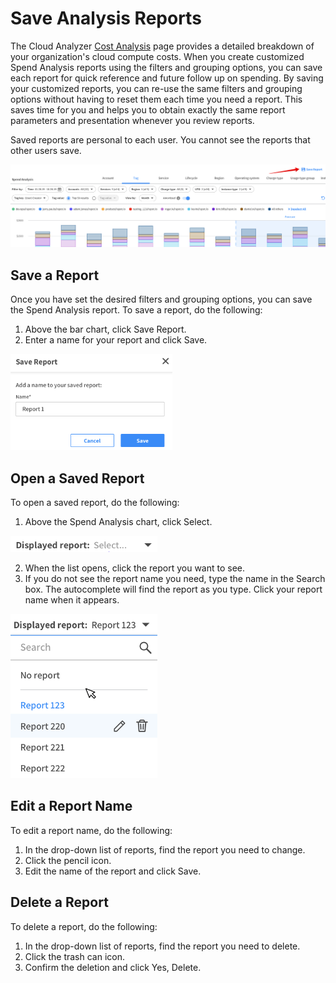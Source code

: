 # Save Analysis Reports

The Cloud Analyzer [Cost Analysis](connect-your-cloud-provider/cost-analysis/) page provides a detailed breakdown of your organization's cloud compute costs. When you create customized Spend Analysis reports using the filters and grouping options, you can save each report for quick reference and future follow up on spending. By saving your customized reports, you can re-use the same filters and grouping options without having to reset them each time you need a report. This saves time for you and helps you to obtain exactly the same report parameters and presentation whenever you review reports.

Saved reports are personal to each user. You cannot see the reports that other users save.

<img src="/cloud-analyzer/_media/tutorials-save-analysis-reports-01.png" />

## Save a Report

Once you have set the desired filters and grouping options, you can save the Spend Analysis report. To save a report, do the following:

1. Above the bar chart, click Save Report.
2. Enter a name for your report and click Save.

<img src="/cloud-analyzer/_media/tutorials-save-analysis-reports-02.png" width="259" height="154" />

## Open a Saved Report

To open a saved report, do the following:

1. Above the Spend Analysis chart, click Select.

<img src="/cloud-analyzer/_media/tutorials-save-analysis-reports-03.png" width="235" height="26" />

2. When the list opens, click the report you want to see.
3. If you do not see the report name you need, type the name in the Search box. The autocomplete will find the report as you type. Click your report name when it appears.

<img src="/cloud-analyzer/_media/tutorials-save-analysis-reports-04.png" width="235" height="263" />

## Edit a Report Name

To edit a report name, do the following:

1. In the drop-down list of reports, find the report you need to change.
2. Click the pencil icon.
3. Edit the name of the report and click Save.

## Delete a Report

To delete a report, do the following:

1. In the drop-down list of reports, find the report you need to delete.
2. Click the trash can icon.
3. Confirm the deletion and click Yes, Delete.
